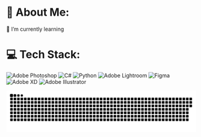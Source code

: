# 💫 About Me:
🌱 I’m currently learning<br>


# 💻 Tech Stack:
![Adobe Photoshop](https://img.shields.io/badge/adobe%20photoshop-%2331A8FF.svg?style=for-the-badge&logo=adobe%20photoshop&logoColor=white) ![C#](https://img.shields.io/badge/c%23-%23239120.svg?style=for-the-badge&logo=csharp&logoColor=white) ![Python](https://img.shields.io/badge/python-3670A0?style=for-the-badge&logo=python&logoColor=ffdd54) ![Adobe Lightroom](https://img.shields.io/badge/Adobe%20Lightroom-31A8FF.svg?style=for-the-badge&logo=Adobe%20Lightroom&logoColor=white) ![Figma](https://img.shields.io/badge/figma-%23F24E1E.svg?style=for-the-badge&logo=figma&logoColor=white) ![Adobe XD](https://img.shields.io/badge/Adobe%20XD-470137?style=for-the-badge&logo=Adobe%20XD&logoColor=#FF61F6) ![Adobe Illustrator](https://img.shields.io/badge/adobe%20illustrator-%23FF9A00.svg?style=for-the-badge&logo=adobe%20illustrator&logoColor=white)

<picture>
  <source media="(prefers-color-scheme: dark)" srcset="https://raw.githubusercontent.com/nonamelx/nonamelx/output/github-snake-dark.svg" />
  <source media="(prefers-color-scheme: light)" srcset="https://raw.githubusercontent.com/nonamelx/nonamelx/output/github-snake.svg" />
  <img alt="github-snake" src="https://raw.githubusercontent.com/nonamelx/nonamelx/output/github-snake.svg" />
</picture>

